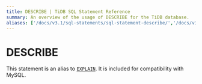 ```yaml
---
title: DESCRIBE | TiDB SQL Statement Reference
summary: An overview of the usage of DESCRIBE for the TiDB database.
aliases: ['/docs/v3.1/sql-statements/sql-statement-describe/','/docs/v3.1/reference/sql/statements/describe/']
---
```


# DESCRIBE

This statement is an alias to [`EXPLAIN`](/sql-statements/sql-statement-explain.md). It is included for compatibility with MySQL.
